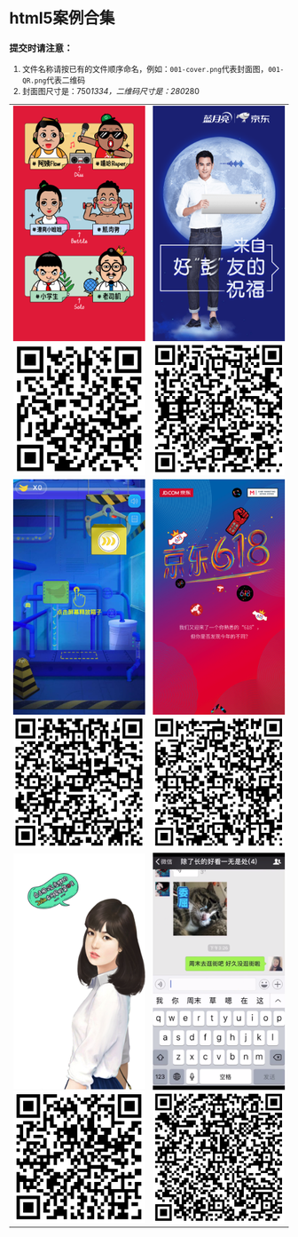 # html5案例合集


### 提交时请注意：

1. 文件名称请按已有的文件顺序命名，例如：`001-cover.png`代表封面图，`001-QR.png`代表二维码
2. 封面图尺寸是：750*1334，二维码尺寸是：280*280

<table>
    <tr>
        <td align="center">
            <img width="375" src="examples/001-cover.png"><br>
            <img src="examples/001-QR.png">    
        </td>
        <td align="center">
            <img width="375" src="examples/002-cover.png"><br>
            <img src="examples/002-QR.png">    
        </td>
    </tr>
    <tr>
        <td align="center">
            <img width="375" src="examples/003-cover.png"><br>
            <img src="examples/003-QR.png">    
        </td>
        <td align="center">
            <img width="375" src="examples/004-cover.png"><br>
            <img src="examples/004-QR.png">    
        </td>
    </tr>
    <tr>
        <td align="center">
            <img width="375" src="examples/005-cover.png"><br>
            <img src="examples/005-QR.png">
        </td>
        <td align="center">
            <img width="375" src="examples/006-cover.png"><br>
            <img src="examples/006-QR.png">
        </td>
    </tr>
</table>
